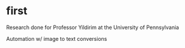 # first

Research done for Professor Yildirim at the University of Pennsylvania

Automation w/ image to text conversions
